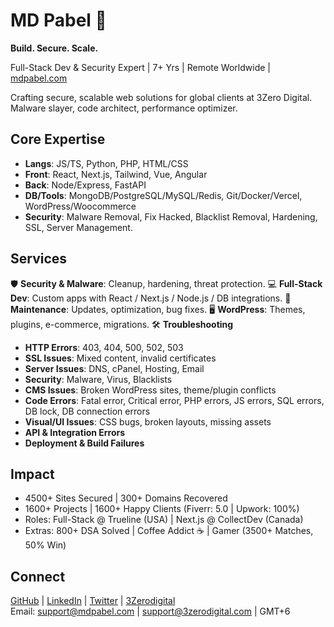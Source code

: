 # MD Pabel 🚀

**Build. Secure. Scale.**

Full-Stack Dev & Security Expert | 7+ Yrs | Remote Worldwide | [mdpabel.com](https://mdpabel.com)

Crafting secure, scalable web solutions for global clients at 3Zero Digital. Malware slayer, code architect, performance optimizer.

## Core Expertise

- **Langs**: JS/TS, Python, PHP, HTML/CSS
- **Front**: React, Next.js, Tailwind, Vue, Angular
- **Back**: Node/Express, FastAPI
- **DB/Tools**: MongoDB/PostgreSQL/MySQL/Redis, Git/Docker/Vercel, WordPress/Woocommerce
- **Security**: Malware Removal, Fix Hacked, Blacklist Removal, Hardening, SSL, Server Management.

## Services

🛡️ **Security & Malware**: Cleanup, hardening, threat protection.
💻 **Full-Stack Dev**: Custom apps with React / Next.js / Node.js / DB integrations.
🔧 **Maintenance**: Updates, optimization, bug fixes.
🖥️ **WordPress**: Themes, plugins, e-commerce, migrations.
🛠️ **Troubleshooting**  
- **HTTP Errors**: 403, 404, 500, 502, 503  
- **SSL Issues**: Mixed content, invalid certificates  
- **Server Issues**: DNS, cPanel, Hosting, Email  
- **Security**: Malware, Virus, Blacklists
- **CMS Issues**: Broken WordPress sites, theme/plugin conflicts  
- **Code Errors**: Fatal error, Critical error, PHP errors, JS errors, SQL errors, DB lock, DB connection errors  
- **Visual/UI Issues**: CSS bugs, broken layouts, missing assets  
- **API & Integration Errors**  
- **Deployment & Build Failures**


## Impact

- 4500+ Sites Secured | 300+ Domains Recovered
- 1600+ Projects | 1600+ Happy Clients (Fiverr: 5.0 | Upwork: 100%)
- Roles: Full-Stack @ Trueline (USA) | Next.js @ CollectDev (Canada)
- Extras: 800+ DSA Solved | Coffee Addict ☕ | Gamer (3500+ Matches, 50% Win)

## Connect

[GitHub](https://github.com) | [LinkedIn](https://linkedin.com) | [Twitter](https://twitter.com)   | [3Zerodigital](https://3zerodigital.com)  
Email: support@mdpabel.com | support@3zerodigital.com | GMT+6
